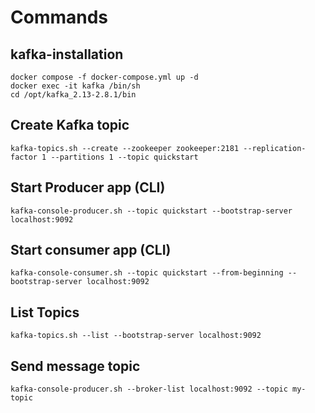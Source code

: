 # Commands
## kafka-installation
```
docker compose -f docker-compose.yml up -d
docker exec -it kafka /bin/sh
cd /opt/kafka_2.13-2.8.1/bin
```
## Create Kafka topic
```
kafka-topics.sh --create --zookeeper zookeeper:2181 --replication-factor 1 --partitions 1 --topic quickstart
```
## Start Producer app (CLI)
```
kafka-console-producer.sh --topic quickstart --bootstrap-server localhost:9092
```
## Start consumer app (CLI)
```
kafka-console-consumer.sh --topic quickstart --from-beginning --bootstrap-server localhost:9092
```
## List Topics
```
kafka-topics.sh --list --bootstrap-server localhost:9092
```
## Send message topic
```
kafka-console-producer.sh --broker-list localhost:9092 --topic my-topic
```